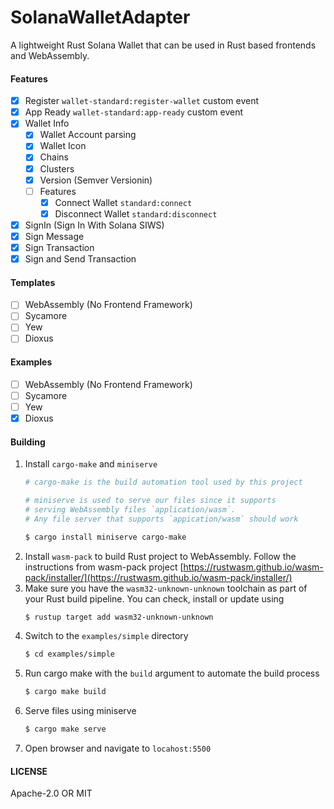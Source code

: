 # SolanaWalletAdapter
A lightweight Rust Solana Wallet that can be used in Rust based frontends and WebAssembly.

#### Features
- [x] Register `wallet-standard:register-wallet` custom event
- [x] App Ready `wallet-standard:app-ready` custom event
- [x] Wallet Info
    - [x] Wallet Account parsing
    - [x] Wallet Icon
    - [x] Chains
    - [x] Clusters
    - [x] Version (Semver Versionin)
    - [ ] Features
        - [x] Connect Wallet `standard:connect`
        - [x] Disconnect Wallet `standard:disconnect`
- [x] SignIn (Sign In With Solana SIWS)
- [x] Sign Message
- [x] Sign Transaction
- [x] Sign and Send Transaction

#### Templates
- [ ] WebAssembly (No Frontend Framework) 
- [ ] Sycamore
- [ ] Yew
- [ ] Dioxus 

#### Examples
- [ ] WebAssembly (No Frontend Framework) 
- [ ] Sycamore
- [ ] Yew
- [x] Dioxus

#### Building
1. Install `cargo-make` and `miniserve`
    ```sh
    # cargo-make is the build automation tool used by this project
    
    # miniserve is used to serve our files since it supports
    # serving WebAssembly files `application/wasm`.
    # Any file server that supports `appication/wasm` should work

    $ cargo install miniserve cargo-make
    ```
2. Install `wasm-pack` to build Rust project to WebAssembly. Follow the instructions from wasm-pack project [https://rustwasm.github.io/wasm-pack/installer/](https://rustwasm.github.io/wasm-pack/installer/)
3. Make sure you have the `wasm32-unknown-unknown` toolchain as part of your Rust build pipeline. You can check, install or update using 
    ```sh
    $ rustup target add wasm32-unknown-unknown
    ```
4. Switch to the `examples/simple` directory
    ```sh
    $ cd examples/simple
    ```
5. Run cargo make with the `build` argument to automate the build process
    ```sh
    $ cargo make build
    ```
6. Serve files using miniserve 
    ```sh
    $ cargo make serve
    ```
7. Open browser and navigate to `locahost:5500`


#### LICENSE
Apache-2.0 OR MIT
